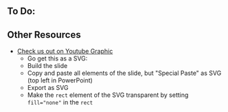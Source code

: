 ## To Do:

## Other Resources
- [Check us out on Youtube Graphic](https://github.com/TimHanewich/vespa/releases/download/5/checkusout.pptx)
    - Go get this as a SVG:
    - Build the slide
    - Copy and paste all elements of the slide, but "Special Paste" as SVG (top left in PowerPoint)
    - Export as SVG
    - Make the `rect` element of the SVG transparent by setting `fill="none"` in the `rect`